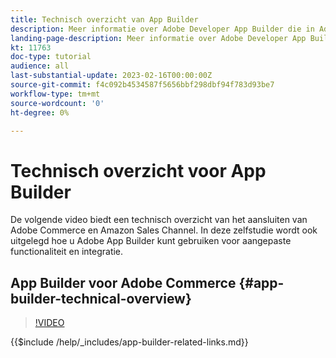 ```yaml
---
title: Technisch overzicht van App Builder
description: Meer informatie over Adobe Developer App Builder die in Adobe Commerce wordt gebruikt, vindt u in een technisch overzicht
landing-page-description: Meer informatie over Adobe Developer App Builder die in Adobe Commerce wordt gebruikt, vindt u in een technisch overzicht
kt: 11763
doc-type: tutorial
audience: all
last-substantial-update: 2023-02-16T00:00:00Z
source-git-commit: f4c092b4534587f5656bbf298dbf94f783d93be7
workflow-type: tm+mt
source-wordcount: '0'
ht-degree: 0%

---
```



# Technisch overzicht voor App Builder

De volgende video biedt een technisch overzicht van het aansluiten van Adobe Commerce en Amazon Sales Channel. In deze zelfstudie wordt ook uitgelegd hoe u Adobe App Builder kunt gebruiken voor aangepaste functionaliteit en integratie.


## App Builder voor Adobe Commerce {#app-builder-technical-overview}

>[!VIDEO](https://video.tv.adobe.com/v/3413512)

{{$include /help/_includes/app-builder-related-links.md}}
